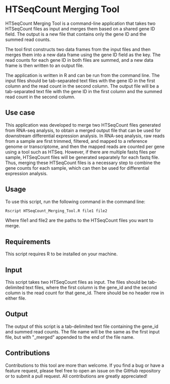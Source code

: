 # HTSeqCount Merging Tool
HTSeqCount Merging Tool is a command-line application that takes two HTSeqCount files as input and merges them based on a shared gene ID field. The output is a new file that contains only the gene ID and the summed read counts.

The tool first constructs two data frames from the input files and then merges them into a new data frame using the gene ID field as the key. The read counts for each gene ID in both files are summed, and a new data frame is then written to an output file.

The application is written in R and can be run from the command line. The input files should be tab-separated text files with the gene ID in the first column and the read count in the second column. The output file will be a tab-separated text file with the gene ID in the first column and the summed read count in the second column.

## Use case
This application was developed to merge two HTSeqCount files generated from RNA-seq analysis, to obtain a merged output file that can be used for downstream differential expression analysis. In RNA-seq analysis, raw reads from a sample are first trimmed, filtered, and mapped to a reference genome or transcriptome, and then the mapped reads are counted per gene using a tool such as HTSeq. However, if there are multiple fastq files per sample, HTSeqCount files will be generated separately for each fastq file. Thus, merging these HTSeqCount files is a necessary step to combine the gene counts for each sample, which can then be used for differential expression analysis.

## Usage
To use this script, run the following command in the command line:
```bash
Rscript HTSeqCount_Merging_Tool.R file1 file2
```
Where file1 and file2 are the paths to the HTSeqCount files you want to merge.

## Requirements
This script requires R to be installed on your machine.

## Input
This script takes two HTSeqCount files as input. The files should be tab-delimited text files, where the first column is the gene_id and the second column is the read count for that gene_id. There should be no header row in either file.

## Output
The output of this script is a tab-delimited text file containing the gene_id and summed read counts. The file name will be the same as the first input file, but with "_merged" appended to the end of the file name.

## Contributions
Contributions to this tool are more than welcome. If you find a bug or have a feature request, please feel free to open an issue on the GitHub repository or to submit a pull request. All contributions are greatly appreciated!